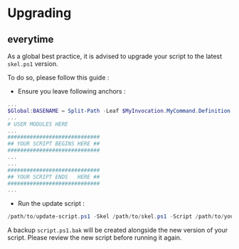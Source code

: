 # Upgrading

## everytime

As a global best practice, it is advised to upgrade your script to the latest `skel.ps1` version.

To do so, please follow this guide :
-	Ensure you leave following anchors :
```powershell
...
$Global:BASENAME = Split-Path -Leaf $MyInvocation.MyCommand.Definition
...
# USER MODULES HERE
...
#############################
## YOUR SCRIPT BEGINS HERE ##
#############################
...
...
#############################
## YOUR SCRIPT ENDS   HERE ##
#############################
...
```

-	Run the update script :

```powershell
/path/to/update-script.ps1 -Skel /path/to/skel.ps1 -Script /path/to/you/script.ps1
```

A backup `script.ps1.bak` will be created alongside the new version of your script. Please review the new script before running it again.

